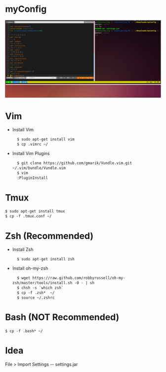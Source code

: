 myConfig
========

![image](https://github.com/chenxiaojing123/myConfig/blob/master/terminal.png)


# Vim 
    
+ Install Vim
    
        $ sudo apt-get install vim
        $ cp .vimrc ~/

+ Install Vim Plugins

        $ git clone https://github.com/gmarik/Vundle.vim.git ~/.vim/bundle/Vundle.vim
        $ vim
        :PluginInstall


# Tmux 

    $ sudo apt-get install tmux
    $ cp -f .tmux.conf ~/
    

# Zsh (Recommended)

+ Install Zsh
    
        $ sudo apt-get install zsh

+ Install oh-my-zsh

        $ wget https://raw.github.com/robbyrussell/oh-my-zsh/master/tools/install.sh -O - | sh
        $ chsh -s `which zsh`
        $ cp -f .zsh*  ~/
        $ source ~/.zshrc


# Bash (NOT Recommended)

    $ cp -f .bash* ~/


# Idea

File > Import Settings -- settings.jar
